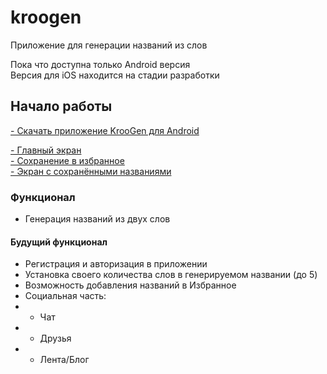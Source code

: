 # kroogen

Приложение для генерации названий из слов

Пока что доступна только Android версия <br>
Версия для iOS находится на стадии разработки

## Начало работы
[- Скачать приложение KrooGen для Android](https://drive.google.com/file/d/1UXtC5z-WjgN5MeNPyyOFDG_vuUvugHlG/view)

[- Главный экран](https://github.com/kroobeet/kroogen/blob/master/images/1.%20%D0%93%D0%BB%D0%B0%D0%B2%D0%BD%D1%8B%D0%B9%20%D1%8D%D0%BA%D1%80%D0%B0%D0%BD.jpg) <br>
[- Сохранение в избранное](https://github.com/kroobeet/kroogen/blob/master/images/2.%20%D0%A1%D0%BE%D1%85%D1%80%D0%B0%D0%BD%D0%B5%D0%BD%D0%B8%D0%B5%20%D0%B2%20%D0%B8%D0%B7%D0%B1%D1%80%D0%B0%D0%BD%D0%BD%D0%BE%D0%B5.jpg) <br>
[- Экран с сохранёнными названиями](https://github.com/kroobeet/kroogen/blob/master/images/3.%20%D0%AD%D0%BA%D1%80%D0%B0%D0%BD%20%D1%81%20%D1%81%D0%BE%D1%85%D1%80%D0%B0%D0%BD%D1%91%D0%BD%D0%BD%D1%8B%D0%BC%D0%B8%20%D0%BD%D0%B0%D0%B7%D0%B2%D0%B0%D0%BD%D0%B8%D1%8F%D0%BC%D0%B8.jpg) <br>

### Функционал
- Генерация названий из двух слов

#### Будущий функционал
- Регистрация и авторизация в приложении
- Установка своего количества слов в генерируемом названии (до 5)
- Возможность добавления названий в Избранное
- Социальная часть:
- - Чат
- - Друзья
- - Лента/Блог